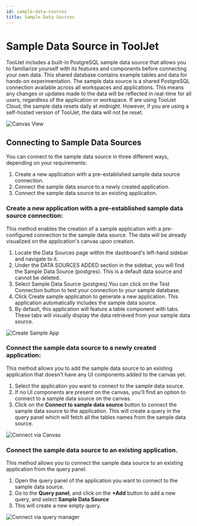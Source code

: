 ```yaml
---
id: sample-data-sources
title: Sample Data Sources
---
```


# Sample Data Source in ToolJet

ToolJet includes a built-in PostgreSQL sample data source that allows you to familiarize yourself with its features and components before connecting your own data. This shared database contains example tables and data for hands-on experimentation. The sample data source is a shared PostgreSQL connection available across all workspaces and applications. This means any changes or updates made to the data will be reflected in real-time for all users, regardless of the application or workspace. If are using ToolJet Cloud, the sample data resets daily at midnight. However, if you are using a self-hosted version of ToolJet, the data will not be reset.

  <img className="screenshot-full" src="/img/datasource-reference/sample-data-sources/canvas.png" alt="Canvas View" />

## Connecting to Sample Data Sources

You can connect to the sample data source in three different ways, depending on your requirements:

1. Create a new application with a pre-established sample data source connection.
2. Connect the sample data source to a newly created application.
3. Connect the sample data source to an existing application.

### **Create a new application with a pre-established sample data source connection:**

This method enables the creation of a sample application with a pre-configured connection to the sample data source. The data will be already visualized on the application's canvas upon creation.

   1. Locate the Data Sources page within the dashboard's left-hand sidebar and navigate to it.
   2. Under the DATA SOURCES ADDED section in the sidebar, you will find the Sample Data Source (postgres). This is a default data source and cannot be deleted.
   3. Select Sample Data Source (postgres).You can click on the Test Connection button to test your connection to your sample database.
   4. Click Create sample application to generate a new application. This application automatically includes the sample data source.
   5. By default, this application will feature a table component with tabs. These tabs will visually display the data retrieved from your sample data source.

<div style={{textAlign: 'center'}}>
    <img style={{ border:'0', marginBottom:'15px', borderRadius:'5px', boxShadow: '0px 1px 3px rgba(0, 0, 0, 0.2)' }} className="screenshot-full" src="/img/datasource-reference/sample-data-sources/create-sample-app.gif" alt="Create Sample App" />
</div>


### **Connect the sample data source to a newly created application:**

This method allows you to add the sample data source to an existing application that doesn't have any UI components added to the canvas yet.

  1. Select the application you want to connect to the sample data source.
  2. If no UI components are present on the canvas, you'll find an option to connect to a sample data source on the canvas.
  3. Click on the **Connect to sample data source** button to connect the sample data source to the application. This will create a query in the query panel which will fetch all the tables names from the sample data source.



<div style={{textAlign: 'center'}}>
    <img style={{ border:'0', marginBottom:'15px', borderRadius:'5px', boxShadow: '0px 1px 3px rgba(0, 0, 0, 0.2)' }} className="screenshot-full" src="/img/datasource-reference/sample-data-sources/connect-via-canvas.gif" alt="Connect via Canvas" />
</div>


### **Connect the sample data source to an existing application.**

This method allows you to connect the sample data source to an existing application from the query panel.

  1. Open the query panel of the application you want to connect to the sample data source.
  2. Go to the **Query panel**, and click on the **+Add** button to add a new query, and select **Sample Data Source**
  3. This will create a new empty query. 



<div style={{textAlign: 'center'}}>
    <img style={{ border:'0', marginBottom:'15px', borderRadius:'5px', boxShadow: '0px 1px 3px rgba(0, 0, 0, 0.2)' }} className="screenshot-full" src="/img/datasource-reference/sample-data-sources/connect-via-query-manager.gif" alt="Connect via query manager" />
</div>

